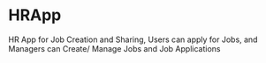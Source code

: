 # HRApp
HR App for Job Creation and Sharing, Users can apply for Jobs, and Managers can Create/ Manage Jobs and Job Applications
